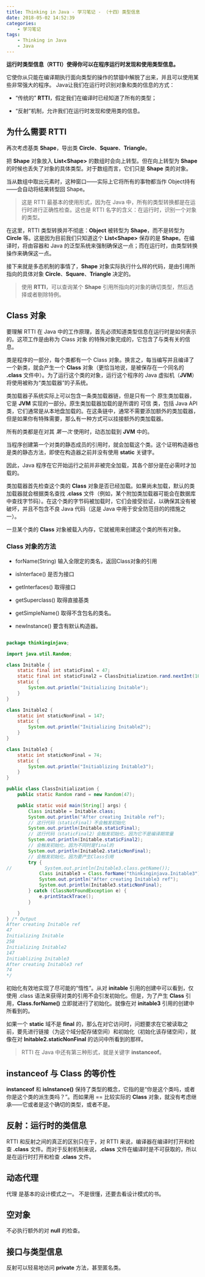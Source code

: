 ```yaml
---
title: Thinking in Java - 学习笔记 - （十四）类型信息
date: 2018-05-02 14:52:39
categories:
	- 学习笔记
tags: 
	- Thinking in Java
	- Java
---
```



**运行时类型信息（RTTI）使得你可以在程序运行时发现和使用类型信息。**

它使你从只能在编译期执行面向类型的操作的禁锢中解脱了出来，并且可以使用某些非常强大的程序。
Java让我们在运行时识别对象和类的信息的方式：

- “传统的” **RTTI**，假定我们在编译时已经知道了所有的类型；

- “反射”机制，允许我们在运行时发现和使用类的信息。

<!-- more -->

为什么需要 **RTTI**
--

再次考虑基类 **Shape**，导出类 **Circle**、**Square**、**Triangle**。

把 **Shape** 对象放入 **List&lt;Shape&gt;** 的数组时会向上转型。但在向上转型为 **Shape** 的时候也丢失了对象的具体类型。对于数组而言，它们只是 **Shape** 类的对象。

当从数组中取出元素时，这种窗口——实际上它将所有的事物都当作 Object持有——会自动将结果转型回 Shape。

 > 这是 RTTI 最基本的使用形式，因为在 Java 中，所有的类型转换都是在运行时进行正确性检查。这也是 RTTI 名字的含义：在运行时，识别一个对象的类型。

在这里，RTTI 类型转换并不彻底：**Object** 被转型为 **Shape**，而不是转型为 **Circle** 等。这是因为目前我们只知道这个 **List&lt;Shape&gt;** 保存的是 **Shape**。在编译时，将由容器和 Java 的泛型系统来强制确保这一点；而在运行时，由类型转换操作来确保这一点。

接下来就是多态机制的事情了，**Shape** 对象实际执行什么样的代码，是由引用所指向的具体对象 **Circle**、**Square**、**Triangle** 决定的。

> 使用 **RTTI**，可以查询某个 **Shape** 引用所指向的对象的确切类型，然后选择或者剔除特例。

Class 对象
--

要理解 RTTI 在 Java 中的工作原理，首先必须知道类型信息在运行时是如何表示的。这项工作是由称为 Class <font face='kaiti'>对象</font> 的特殊对象完成的，它包含了与类有关的信息。

类是程序的一部分，每个类都有一个 Class 对象。换言之，每当编写并且编译了一个新类，就会产生一个 **Class** 对象（更恰当地说，是被保存在一个同名的 **.class** 文件中）。为了运行这个类的对象，运行这个程序的 Java 虚拟机（**JVM**）将使用被称为“类加载器”的子系统。

类加载器子系统实际上可以包含一条类加载器链，但是只有一个 <font face='kaiti'>原生类加载器</font>，它是 **JVM** 实现的一部分。原生类加载器加载的是所谓的 <font face='kaiti'>可信</font> 类，包括 Java API 类，它们通常是从本地盘加载的。在这条链中，通常不需要添加额外的类加载器，但是如果你有特殊需要，那么有一种方式可以挂接额外的类加载器。

所有的类都是在对其 *第一次* 使用时，动态加载到 **JVM** 中的。

当程序创建第一个对类的静态成员的引用时，就会加载这个类。这个证明构造器也是类的静态方法，即使在构造器之前并没有使用 **static** 关键字。

因此，Java 程序在它开始运行之前并非被完全加载，其各个部分是在必需时才加载的。

类加载器首先检查这个类的 **Class** 对象是否已经加载。如果尚未加载，默认的类加载器就会根据类名查找 **.class** 文件（例如，某个附加类加载器可能会在数据库中查找字节码）。在这个类的字节码被加载时，它们会接受验证，以确保其没有被破坏，并且不包含不良 Java 代码（这是 Java 中用于安全防范目的的措施之一）。

一旦某个类的 **Class** 对象被载入内存，它就被用来创建这个类的所有对象。

### Class 对象的方法

- forName(String) 输入全限定的类名，返回Class对象的引用

- isInterface()  是否为接口

- getInterfaces()  取得接口

- getSuperclass()  取得直接基类

- getSimpleName() 取得不含包名的类名。

- newInstance() 要含有默认构造器。

``` java

package thinkinginjava;

import java.util.Random;

class Initable {
    static final int staticFinal = 47;
    static final int staticFinal2 = ClassInitialization.rand.nextInt(1000);
    static {
        System.out.println("Initializing Initable");
    }
}

class Initable2 {
    static int staticNonFinal = 147;
    static {
        System.out.println("Initializing Initable2");
    }
}

class Initable3 {
    static int staticNonFinal = 74;
    static {
        System.out.println("Initiablizing Initable3");
    }
}

public class ClassInitialization {
    public static Random rand = new Random(47);

    public static void main(String[] args) {
        Class initable = Initable.class;
        System.out.println("After creating Initable ref");
        // 这行代码（staticFinal）不会触发初始化
        System.out.println(Initable.staticFinal);
        // 这行代码（staticFinal2）会触发初始化，因为它不是编译期常量
        System.out.println(Initable.staticFinal2);
        // 会触发初始化，因为不同时是final的
        System.out.println(Initable2.staticNonFinal);
        // 会触发初始化，因为要产生Class引用
        try {
//            System.out.println(Initable3.class.getName());
            Class initable3 = Class.forName("thinkinginjava.Initable3");
            System.out.println("After creating Initable3 ref");
            System.out.println(Initable3.staticNonFinal);
        } catch (ClassNotFoundException e) {
            e.printStackTrace();
        }

    }
} /* Output
After creating Initable ref
47
Initializing Initable
258
Initializing Initable2
147
Initiablizing Initable3
After creating Initable3 ref
74
*/
```


初始化有效地实现了尽可能的“惰性”。从对 **initable** 引用的创建中可以看到，仅使用 .class 语法来获得对类的引用不会引发初始化。但是，为了产生 **Class** 引用，**Class.forName()** 立即就进行了初始化。就像在对 **initable3** 引用的创建中所看到的。

如果一个 **static** 域不是 **final** 的，那么在对它访问时，问题要求在它被读取之前，要先进行链接（为这个域分配存储空间）和初始化（初始化该存储空间），就像在对 **Initable2.staticNonFinal** 的访问中所看到的那样。

> RTTI 在 Java 中还有第三种形式，就是关键字 **instanceof**。

instanceof 与 Class 的等价性
--

**instanceof** 和 **isInstance()** 保持了类型的概念，它指的是“你是这个类吗，或者你是这个类的派生类吗？”。而如果用 == 比较实际的 **Class** 对象，就没有考虑继承——它或者是这个确切的类型，或者不是。

反射：运行时的类信息
--

RTTI 和反射之间的真正的区别只在于，对 RTTI 来说，编译器在编译时打开和检查 **.class** 文件。而对于反射机制来说，**.class** 文件在编译时是不可获取的，所以是在运行时打开和检查 **.class** 文件。

动态代理
--

<font face='kaiti'>代理</font> 是基本的设计模式之一。
不是很懂，还要去看设计模式的书。

空对象
--

不必执行额外的对 **null** 的检查。

接口与类型信息
--

反射可以轻易地访问 **private** 方法，甚至匿名类。